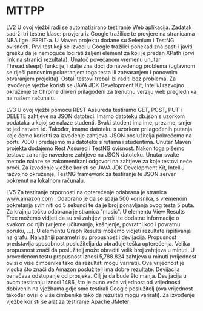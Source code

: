 # MTTPP
LV2 U ovoj vježbi radi se automatizirano testiranje Web aplikacija. Zadatak sadrži tri testne klase: provjeru iz Google tražilice te provjere na stranicama NBA lige i FERIT-a. U Maven projektu dodane su Selenium i TestNG ovisnosti. Prvi test koji se izvodi u Google tražilici ponekad zna pasti i javiti grešku da je nemoguće locirati željeni element za koji je predan XPath (prvi link na stranici rezultata). Unatoč povećanom vremenu unutar Thread.sleep() funkcije, i dalje zna doći do navedenog problema (uglavnom se riješi ponovnim pokretanjem toga testa ili zatvaranjem i ponovnim otvaranjem projekta). Ostali testovi trebali bi raditi bez problema.
Za izvođenje vježbe koristi se JAVA JDK Development Kit, IntelliJ razvojno okruženje te Chrome driveri prilagođeni za trenutnu verziju web preglednika na našem računalu.

LV3 U ovoj vježbi pomoću REST Assureda testiramo GET, POST, PUT i DELETE zahtjeve na JSON datoteci. Imamo datoteku db.json s uzorkom podataka u kojoj se nalaze studenti. Svaki student ima ime, prezime, smjer te jedinstveni id. Također, imamo datoteku s uzorkom prilagođenih putanja koje ćemo koristiti za izvođenje zahtjeva. JSON poslužitelja pokrećemo na portu 7000 i predajemo mu datoteke s rutama i studentima. Unutar Maven projekta dodajemo Rest Assured i TestNG ovisnost. Nakon toga pišemo testove za ranije navedene zahtjeve na JSON datoteku. Unutar svake metode nalaze se zakomentirani odgovori na zahtjeve za koje testovi neće proći.
Za izvođenje vježbe koristi se JAVA JDK Development Kit, IntelliJ razvojno okruženje, TestNG framework za testiranje te JSON server pokrenut na lokalnom računalu.

LV5 Za testiranje otpornosti na opterećenje odabrana je stranica www.amazon.com . Odabrano je da se spaja 500 korisnika, s vremenom pokretanja svih niti od 5 sekundi te da je broj ponavljanja ovog testa 5 puta. Za krajnju točku odabrana je stranica "music". U elementu View Results Tree možemo vidjeti da su svi zahtjevi prošli te dodatne informacije o svakom od njih (vrijeme učitavanja, kašnjenje, povratni kod i povratnu poruku, ...). U elementu Graph Results možemo vidjeti rezultate ispitivanja na grafu. Najvažniji parametri su propusnost i devijacija. Propusnost predstavlja sposobnost poslužitelja da obrađuje teška opterećenja. Velika propusnost znači da poslužitelj može obraditi velik broj zahtjeva u minuti. U provedenom testu propusnost iznosi 5,788.824 zahtjeva u minuti (vrijednost ovisi o više čimbenika tako da rezultati mogu varirati). Ova vrijednost je visoka što znači da Amazon poslužitelj ima dobre rezultate. Devijacija označava odstupanje od prosjeka. Cilj je da bude što manja. Devijacija u ovom testiranju iznosi 1486, što je puno veća vrijednost od vrijednosti dobivenih na vježbama gdje smo testirali Google poslužitelj (ova vrijednost također ovisi o više čimbenika tako da rezultati mogu varirati).
Za izvođenje vježbe koristi se alat za testiranje Apache JMeter
